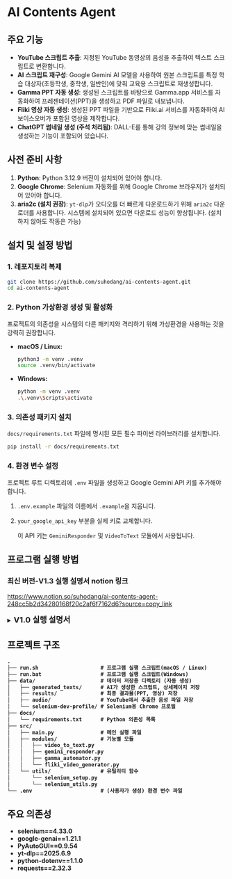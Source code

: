 # AI Contents Agent

## 주요 기능

- **YouTube 스크립트 추출**: 지정된 YouTube 동영상의 음성을 추출하여 텍스트 스크립트로 변환합니다.
- **AI 스크립트 재구성**: Google Gemini AI 모델을 사용하여 원본 스크립트를 특정 학습 대상자(초등학생, 중학생, 일반인)에 맞춰 교육용 스크립트로 재생성합니다.
- **Gamma PPT 자동 생성**: 생성된 스크립트를 바탕으로 Gamma.app 서비스를 자동화하여 프레젠테이션(PPT)을 생성하고 PDF 파일로 내보냅니다.
- **Fliki 영상 자동 생성**: 생성된 PPT 파일을 기반으로 Fliki.ai 서비스를 자동화하여 AI 보이스오버가 포함된 영상을 제작합니다.
- **ChatGPT 썸네일 생성 (주석 처리됨)**: DALL-E를 통해 강의 정보에 맞는 썸네일을 생성하는 기능이 포함되어 있습니다.

## 사전 준비 사항

1. **Python**: Python 3.12.9 버전이 설치되어 있어야 합니다.
2. **Google Chrome**: Selenium 자동화를 위해 Google Chrome 브라우저가 설치되어 있어야 합니다.
3. **aria2c (설치 권장)**: `yt-dlp`가 오디오를 더 빠르게 다운로드하기 위해 `aria2c` 다운로더를 사용합니다. 시스템에 설치되어 있으면 다운로드 성능이 향상됩니다. (설치하지 않아도 작동은 가능)

## 설치 및 설정 방법

### 1. 레포지토리 복제

```bash
git clone https://github.com/suhodang/ai-contents-agent.git
cd ai-contents-agent
```

### 2. Python 가상환경 생성 및 활성화

프로젝트의 의존성을 시스템의 다른 패키지와 격리하기 위해 가상환경을 사용하는 것을 강력히 권장합니다.

- **macOS / Linux:**

    ```bash
    python3 -m venv .venv
    source .venv/bin/activate
    ```

- **Windows:**

    ```bash
    python -m venv .venv
    .\.venv\Scripts\activate
    ```

### 3. 의존성 패키지 설치

`docs/requirements.txt` 파일에 명시된 모든 필수 파이썬 라이브러리를 설치합니다.

```bash
pip install -r docs/requirements.txt
```

### 4. 환경 변수 설정

프로젝트 루트 디렉토리에 `.env` 파일을 생성하고 Google Gemini API 키를 추가해야 합니다.

1. `.env.example` 파일의 이름에서 `.example`을 지웁니다.
2. `your_google_api_key` 부분을 실제 키로 교체합니다.

    이 API 키는 `GeminiResponder` 및 `VideoToText` 모듈에서 사용됩니다.

## 프로그램 실행 방법
###  최신 버전-V1.3 실행 설명서 notion 링크
 https://www.notion.so/suhodang/ai-contents-agent-248cc5b2d34280168f20c2af6f7162d6?source=copy_link

<details>
<summary><font size="4"><b>V1.0 실행 설명서</font></summary>  

### 1. 스크립트 실행

#### Windows

명령 프롬프트(cmd)나 PowerShell에서 아래 명령어를 실행합니다.

```powershell
run.bat
```

#### macOS / Linux

프로젝트 루트 디렉토리에서 아래의 쉘 스크립트를 실행합니다.

```bash
source run.sh
```

또는 직접 Python 모듈을 실행할 수도 있습니다.

```bash
python -m src.main
```

### 2. 사용자 입력

스크립트가 실행되면 터미널에 다음과 같은 정보를 순서대로 입력해야 합니다.

1. **YouTube 동영상 URL**: 분석할 동영상의 주소.
2. **강의 정보**: `강의 제목, 교수명, 난이도, 차시`를 쉼표와 공백(`, `)으로 구분하여 입력.
3. **학습 대상자**: `초등학생`, `중학생`, `일반인` 중 하나를 선택하여 입력 (기본값: 일반인).

### 3. 웹 서비스 수동 로그인

스크립트가 Gamma, Fliki 등 웹사이트에 처음 접속하면, 브라우저 창이 활성화되며 사용자가 직접 로그인해야 합니다.

- 스크립트는 사용자가 로그인을 완료하고 다음 페이지로 넘어갈 때까지 자동으로 대기합니다.
- 로그인이 완료되면 자동화 프로세스가 계속 진행됩니다.

### 4. 결과 확인

- 생성된 텍스트 파일(스크립트, 상세페이지): `data/generated_texts/`
- Gamma에서 생성된 최종 PPT(PDF 형식) 파일: `data/results/`
- Fliki에서 생성된 최종 동영상(MP4 형식) 파일: `data/results/`
</details>

## 프로젝트 구조

```txt
.
├── run.sh                    # 프로그램 실행 스크립트(macOS / Linux)
├── run.bat                   # 프로그램 실행 스크립트(Windows)
├── data/                     # 데이터 저장용 디렉토리 (자동 생성)
│   ├── generated_texts/      # AI가 생성한 스크립트, 상세페이지 저장
│   ├── results/              # 최종 결과물(PPT, 영상) 저장
│   ├── audio/                # YouTube에서 추출한 음성 파일 저장
│   └── selenium-dev-profile/ # Selenium용 Chrome 프로필
├── docs/
│   └── requirements.txt      # Python 의존성 목록
├── src/
│   ├── main.py               # 메인 실행 파일
│   ├── modules/              # 기능별 모듈
│   │   ├── video_to_text.py
│   │   ├── gemini_responder.py
│   │   ├── gamma_automator.py
│   │   └── fliki_video_generator.py
│   └── utils/                # 유틸리티 함수
│       └── selenium_setup.py
│       └── selenium_utils.py
└── .env                      # (사용자가 생성) 환경 변수 파일
```

## 주요 의존성

- selenium==4.33.0
- google-genai==1.21.1
- PyAutoGUI==0.9.54
- yt-dlp==2025.6.9
- python-dotenv==1.1.0
- requests==2.32.3
